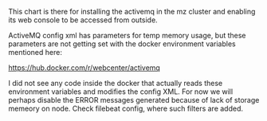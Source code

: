 This chart is there for installing the activemq in the mz cluster and enabling its web console to be accessed from outside.

ActiveMQ config xml has parameters for temp memory usage, but these parameters are not getting set with the docker environment variables mentioned here:

https://hub.docker.com/r/webcenter/activemq

I did not see any code inside the docker that actually reads these environment variables and modifies the config XML. For now we will perhaps disable the ERROR messages generated because of lack of storage memeory on node. Check filebeat config, where such filters are added.
